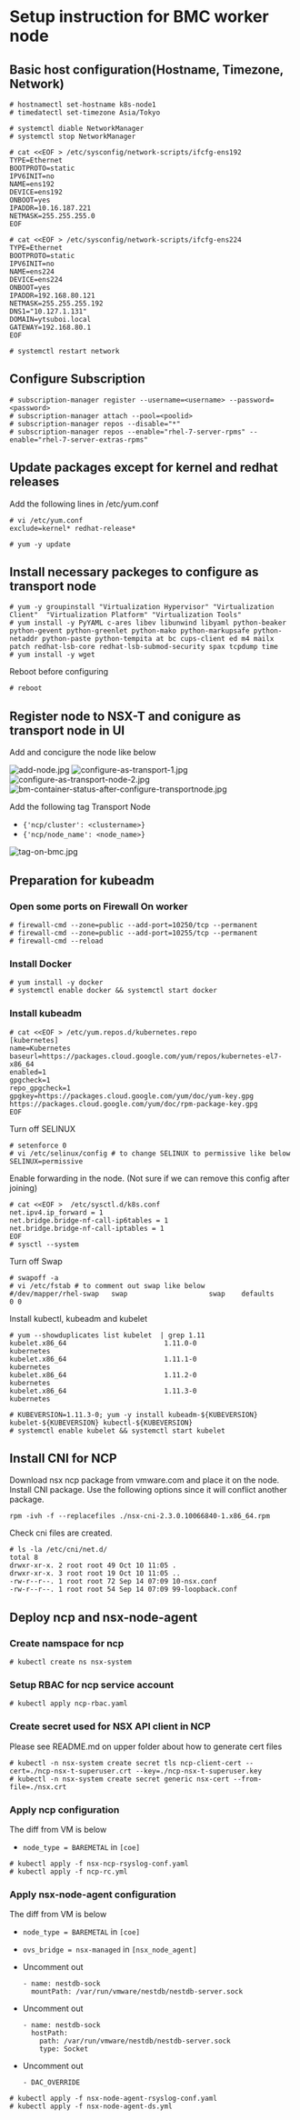 # Setup instruction for BMC worker node


## Basic host configuration(Hostname, Timezone, Network)

```
# hostnamectl set-hostname k8s-node1
# timedatectl set-timezone Asia/Tokyo

# systemctl diable NetworkManager
# systemctl stop NetworkManager

# cat <<EOF > /etc/sysconfig/network-scripts/ifcfg-ens192
TYPE=Ethernet
BOOTPROTO=static
IPV6INIT=no
NAME=ens192
DEVICE=ens192
ONBOOT=yes
IPADDR=10.16.187.221
NETMASK=255.255.255.0
EOF

# cat <<EOF > /etc/sysconfig/network-scripts/ifcfg-ens224
TYPE=Ethernet
BOOTPROTO=static
IPV6INIT=no
NAME=ens224
DEVICE=ens224
ONBOOT=yes
IPADDR=192.168.80.121
NETMASK=255.255.255.192
DNS1="10.127.1.131"
DOMAIN=ytsuboi.local
GATEWAY=192.168.80.1
EOF

# systemctl restart network
```

## Configure Subscription 

```
# subscription-manager register --username=<username> --password=<password>
# subscription-manager attach --pool=<poolid>
# subscription-manager repos --disable="*"
# subscription-manager repos --enable="rhel-7-server-rpms" --enable="rhel-7-server-extras-rpms"
```

## Update packages except for kernel and redhat releases
Add the following lines in /etc/yum.conf
```
# vi /etc/yum.conf
exclude=kernel* redhat-release*
```


```
# yum -y update
```

## Install necessary packeges to configure as transport node

```
# yum -y groupinstall "Virtualization Hypervisor" "Virtualization Client"  "Virtualization Platform" "Virtualization Tools"
# yum install -y PyYAML c-ares libev libunwind libyaml python-beaker python-gevent python-greenlet python-mako python-markupsafe python-netaddr python-paste python-tempita at bc cups-client ed m4 mailx patch redhat-lsb-core redhat-lsb-submod-security spax tcpdump time
# yum install -y wget
```

Reboot before configuring

``` 
# reboot
```

## Register node to NSX-T and conigure as transport node in UI

Add and concigure the node like below

![add-node.jpg](resources/8C945B84447C0BEAF19E9501DDEF737F.jpg)
![configure-as-transport-1.jpg](resources/4C5C44CC1EBCEBC8552C982A95A30CEF.jpg)
![configure-as-transport-node-2.jpg](resources/56E86A51815D3CE5DF68E06D57443230.jpg)
![bm-container-status-after-configure-transportnode.jpg](resources/A508BA3476E656C9DB4DB4333D1909BF.jpg)

Add the following tag Transport Node 
- `{'ncp/cluster': <clustername>}`
- `{'ncp/node_name': <node_name>}`

![tag-on-bmc.jpg](resources/82A3928FC8BF4DD39C4103FEC5C7F8AB.jpg)

## Preparation for kubeadm
### Open some ports on Firewall On worker
```
# firewall-cmd --zone=public --add-port=10250/tcp --permanent
# firewall-cmd --zone=public --add-port=10255/tcp --permanent
# firewall-cmd --reload
```

### Install Docker

```
# yum install -y docker
# systemctl enable docker && systemctl start docker
```


### Install kubeadm

```
# cat <<EOF > /etc/yum.repos.d/kubernetes.repo
[kubernetes]
name=Kubernetes
baseurl=https://packages.cloud.google.com/yum/repos/kubernetes-el7-x86_64
enabled=1
gpgcheck=1
repo_gpgcheck=1
gpgkey=https://packages.cloud.google.com/yum/doc/yum-key.gpg https://packages.cloud.google.com/yum/doc/rpm-package-key.gpg
EOF
```

Turn off SELINUX

```
# setenforce 0
# vi /etc/selinux/config # to change SELINUX to permissive like below
SELINUX=permissive
```

Enable forwarding in the node. (Not sure if we can remove this config after joining)

```
# cat <<EOF >  /etc/sysctl.d/k8s.conf
net.ipv4.ip_forward = 1
net.bridge.bridge-nf-call-ip6tables = 1
net.bridge.bridge-nf-call-iptables = 1
EOF
# sysctl --system
```

Turn off Swap

```
# swapoff -a
# vi /etc/fstab # to comment out swap like below
#/dev/mapper/rhel-swap   swap                    swap    defaults        0 0
```

Install kubectl, kubeadm and kubelet

```text
# yum --showduplicates list kubelet  | grep 1.11
kubelet.x86_64                        1.11.0-0                        kubernetes
kubelet.x86_64                        1.11.1-0                        kubernetes
kubelet.x86_64                        1.11.2-0                        kubernetes
kubelet.x86_64                        1.11.3-0                        kubernetes

# KUBEVERSION=1.11.3-0; yum -y install kubeadm-${KUBEVERSION} kubelet-${KUBEVERSION} kubectl-${KUBEVERSION}
# systemctl enable kubelet && systemctl start kubelet
```

## Install CNI for NCP

Download nsx ncp package from vmware.com and place it on the node.
Install CNI package. Use the following options since it will conflict another package.

```
rpm -ivh -f --replacefiles ./nsx-cni-2.3.0.10066840-1.x86_64.rpm
```

Check cni files are created.

```
# ls -la /etc/cni/net.d/
total 8
drwxr-xr-x. 2 root root 49 Oct 10 11:05 .
drwxr-xr-x. 3 root root 19 Oct 10 11:05 ..
-rw-r--r--. 1 root root 72 Sep 14 07:09 10-nsx.conf
-rw-r--r--. 1 root root 54 Sep 14 07:09 99-loopback.conf
```

## Deploy ncp and nsx-node-agent
### Create namspace for ncp
```
# kubectl create ns nsx-system
```

### Setup RBAC for ncp service account

```
# kubectl apply ncp-rbac.yaml
```

### Create secret used for NSX API client in NCP
Please see README.md on upper folder about how to generate cert files

```
# kubectl -n nsx-system create secret tls ncp-client-cert --cert=./ncp-nsx-t-superuser.crt --key=./ncp-nsx-t-superuser.key
# kubectl -n nsx-system create secret generic nsx-cert --from-file=./nsx.crt
```
### Apply ncp configuration

The diff from VM is below
- `node_type = BAREMETAL` in `[coe]`

```
# kubectl apply -f nsx-ncp-rsyslog-conf.yaml
# kubectl apply -f ncp-rc.yml
```

### Apply nsx-node-agent configuration

The diff from VM is below
- `node_type = BAREMETAL` in `[coe]`
- `ovs_bridge = nsx-managed` in `[nsx_node_agent]`
- Uncomment out 
  ```
  - name: nestdb-sock
    mountPath: /var/run/vmware/nestdb/nestdb-server.sock
  ```
- Uncomment out 
  ```
  - name: nestdb-sock
    hostPath:
      path: /var/run/vmware/nestdb/nestdb-server.sock
      type: Socket
  ```
  
- Uncomment out
  ```
  - DAC_OVERRIDE
  ```

```
# kubectl apply -f nsx-node-agent-rsyslog-conf.yaml
# kubectl apply -f nsx-node-agent-ds.yml
```


